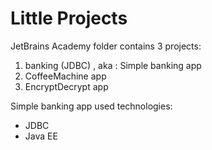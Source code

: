 ﻿# Little Projects
 JetBrains Academy folder contains 3 projects: 
 1) banking (JDBC) , aka : Simple banking app
 2) CoffeeMachine app
 3) EncryptDecrypt app
 
 Simple banking app used technologies:
 - JDBC 
 - Java EE
